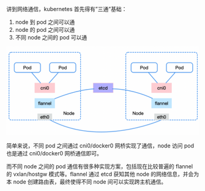 讲到网络通信，kubernetes 首先得有”三通”基础：

1. node 到 pod 之间可以通
2. node 的 pod 之间可以通
3. 不同 node 之间的 pod 可以通

<img src=".assets/640-20221208102601005.png" alt="图片" style="zoom:50%;" />

简单来说，不同 pod 之间通过 cni0/docker0 网桥实现了通信，node 访问 pod 也是通过 cni0/docker0 网桥通信即可。

而不同 node 之间的 pod 通信有很多种实现方案，包括现在比较普遍的 flannel 的 vxlan/hostgw 模式等。flannel 通过 etcd 获知其他 node 的网络信息，并会为本 node 创建路由表，最终使得不同 node 间可以实现跨主机通信。